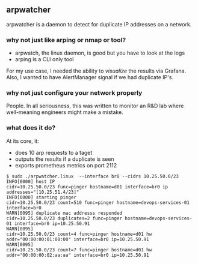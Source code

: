 ## arpwatcher

arpwatcher is a daemon to detect for duplicate IP addresses on a network.

### why not just like arping or nmap or tool?

- arpwatch, the linux daemon, is good but you have to look at the logs
- arping is a CLI only tool

For my use case, I needed the ability to _visualize_ the results via Grafana.
Also, I wanted to have AlertManager signal if we had duplicate IP's. 

### why not just configure your network properly

People. In all seriousness, this was written to monitor an R&D lab where
well-meaning engineers might make a mistake.

### what does it do?

At its core, it:
- does 10 arp requests to a taget
- outputs the results if a duplicate is seen
- exports prometheus metrics on port 2112 

```
$ sudo ./arpwatcher.linux  --interface br0 --cidrs 10.25.50.0/23
INFO[0000] host IP                                       cidr=10.25.50.0/23 func=pinger hostname=d01 interface=br0 ip addresses="[10.25.51.4/23]"
INFO[0000] starting pinger                               cidr=10.25.50.0/23 count=510 func=pinger hostname=devops-services-01 interface=br0
WARN[0095] duplicate mac addresss responded              cidr=10.25.50.0/23 duplicates=2 func=pinger hostname=devops-services-01 interface=br0 ip=10.25.50.91
WARN[0095]                                               cidr=10.25.50.0/23 count=4 func=pinger hostname=d01 hw addr="00:00:00:01:00:00" interface=br0 ip=10.25.50.91
WARN[0095]                                               cidr=10.25.50.0/23 count=7 func=pinger hostname=d01 hw addr="00:00:00:02:aa:aa" interface=br0 ip=10.25.50.91
```